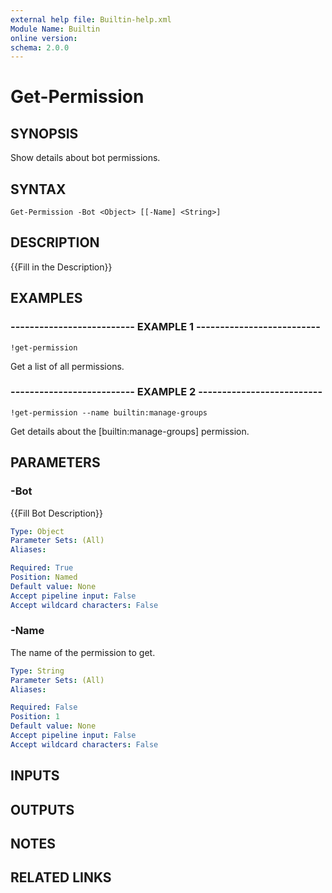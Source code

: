 ```yaml
---
external help file: Builtin-help.xml
Module Name: Builtin
online version: 
schema: 2.0.0
---
```


# Get-Permission

## SYNOPSIS
Show details about bot permissions.

## SYNTAX

```
Get-Permission -Bot <Object> [[-Name] <String>]
```

## DESCRIPTION
{{Fill in the Description}}

## EXAMPLES

### -------------------------- EXAMPLE 1 --------------------------
```
!get-permission
```

Get a list of all permissions.

### -------------------------- EXAMPLE 2 --------------------------
```
!get-permission --name builtin:manage-groups
```

Get details about the \[builtin:manage-groups\] permission.

## PARAMETERS

### -Bot
{{Fill Bot Description}}

```yaml
Type: Object
Parameter Sets: (All)
Aliases: 

Required: True
Position: Named
Default value: None
Accept pipeline input: False
Accept wildcard characters: False
```

### -Name
The name of the permission to get.

```yaml
Type: String
Parameter Sets: (All)
Aliases: 

Required: False
Position: 1
Default value: None
Accept pipeline input: False
Accept wildcard characters: False
```

## INPUTS

## OUTPUTS

## NOTES

## RELATED LINKS

